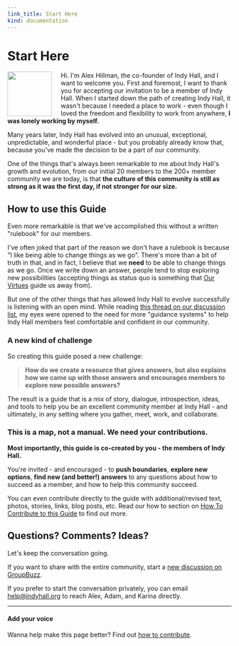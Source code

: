 ```yaml
--- 
link_title: Start Here
kind: documentation
---
```


# Start Here

<img src="https://dl.dropboxusercontent.com/s/fagmqvkou4ol9od/alex.png?token_hash=AAH1ZgzGcuVfbROTKv6DZEjL3OqCEkgziQe4WY4HsgCehQ" height="100" width="100" style="float:left;margin-right:20px;" /> 

Hi. I'm Alex Hillman, the co-founder of Indy Hall, and I want to welcome you. First and foremost, I want to thank you for accepting our invitation to be a member of Indy Hall. When I started down the path of creating Indy Hall, it wasn't because I needed a place to work - even though I loved the freedom and flexibility to work from anywhere, **I was lonely working by myself.**

Many years later, Indy Hall has evolved into an unusual, exceptional, unpredictable, and wonderful place - but you probably already know that, because you've made the decision to be a part of our community.

One of the things that's always been remarkable to me about Indy Hall's growth and evolution, from our initial 20 members to the 200+ member community we are today, is that **the culture of this community is still as strong as it was the first day, if not stronger for our size.**

## How to use this Guide

Even more remarkable is that we've accomplished this without a written "rulebook" for our members. 

I've often joked that part of the reason we don't have a rulebook is because "I like being able to change things as we go". There's more than a bit of truth in that, and in fact, I believe that we **need** to be able to change things as we go. Once we write down an answer, people tend to stop exploring new possibilities (accepting things as status quo is something that [Our Virtues](/2-our-virtues/) guide us away from). 

But one of the other things that has allowed Indy Hall to evolve successfully is listening with an open mind. While reading [this thread on our discussion list](http://indyhall.groupbuzz.io/topics/91-a-culture-of-take), my eyes were opened to the need for more "guidance systems" to help Indy Hall members feel comfortable and confident in our community. 

### A new kind of challenge

So creating this guide posed a new challenge: 

> **How do we create a resource that gives answers, but also explains how we came up with those answers and encourages members to explore new possible answers?**

The result is a guide that is a mix of story, dialogue, introspection, ideas, and tools to help you be an excellent community member at Indy Hall - and ultimately, in any setting where you gather, meet, work, and collaborate.

### This is a map, not a manual. We need your contributions.

**Most importantly, this guide is co-created by you - the members of Indy Hall.**

You're invited - and encouraged - to **push boundaries**, **explore new options**, **find new (and better!) answers** to any questions about how to succeed as a member, and how to help this community succeed. 

You can even contribute directly to the guide with additional/revised text, photos, stories, links, blog posts, etc. Read our how to section on [How To Contribute to this Guide](/7-how-to/) to find out more.

## Questions? Comments? Ideas?

Let's keep the conversation going. 

If you want to share with the entire community, start a [new discussion on GroupBuzz](http://indyhall.groupbuzz.io/). 

If you prefer to start the conversation privately, you can email [help@indyhall.org](mailto:help@indyhall.org) to reach Alex, Adam, and Karina directly.

---

#### Add your voice

Wanna help make this page better? Find out [how to contribute](/7-how-to/).
